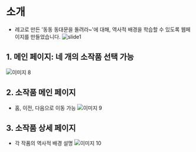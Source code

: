 ﻿# 소개
- 레고로 만든 '동동 동대문을 돌려라~'에 대해, 역사적 배경을 학습할 수 있도록 웹페이지를 만들었습니다.
![slide1](https://github.com/user-attachments/assets/d572dd88-b766-48d7-a181-accd1e7d78a4)


## 1. 메인 페이지: 네 개의 소작품 선택 가능
![이미지 8](https://github.com/user-attachments/assets/8bfe1fa5-41c6-4b95-bb86-0d39a5967a65)


## 2. 소작품 메인 페이지
- 홈, 이전, 다음으로 이동 가능
![이미지 9](https://github.com/user-attachments/assets/aa6bff89-9ece-482f-b167-cbc1b703f06c)

## 3. 소작품 상세 페이지
- 각 작품의 역사적 배경 설명
![이미지 10](https://github.com/user-attachments/assets/904aa151-bd44-4569-b8f4-e08690f4abf0)
